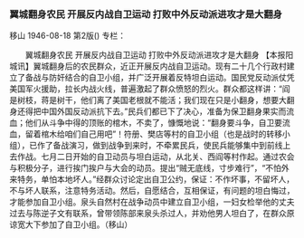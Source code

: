 ### 翼城翻身农民  开展反内战自卫运动  打败中外反动派进攻才是大翻身
移山
1946-08-18
第2版()
专栏：

　　翼城翻身农民
    开展反内战自卫运动
    打败中外反动派进攻才是大翻身
    【本报阳城讯】翼城翻身后的农民群众，近正开展反内战自卫运动。现有二十几个行政村建立了备战与防奸结合的自卫小组，并广泛开展着反特坦白运动。国民党反动派仗凭美国军火援助，拉长内战火线，普遍激起了群众愤怒的烈火。群众都这样讲：“阎是树枝，蒋是树干，他们离了美国老根就不能活；我们现在只是小翻身，想要大翻身还得把中国外国反动派抗下去。”民兵们都已下了决心，准备为保卫翻身果实而流血；他们从斗争中得的顶账的棺木，不卖了，慷慨地说：“翻身要斗争，自卫要流血，留着棺木给咱们自己用吧”！符册、樊店等村的自卫小组（也是战时的转移小组），已作了备战演习，做到战争到来时，不牵累民兵，使民兵能够集中到前线上去作战。七月二日开始的自卫动员与坦白运动，从北关、西阎等村作起。通过农会与积极分子，进行挨门挨户与大会的动员。提出“贼无底线，寸步难行”，“不怕外来特务，单怕本地坏人。”经群众讨论定出自卫公约，保证：不作坏事，不留坏人，不与坏人联系，注意特务活动。然后，自愿结合，互相保证，有问题的坦白悔过，才能参加自卫小组。泉头自然村在战争动员中建立自卫小组，一妇女检举他的丈夫过去与陈逆子文有联系，曾带领陈部来泉头杀过人，并劝他男人坦白了，在群众原谅宽大下参加了自卫小组。（移山）
